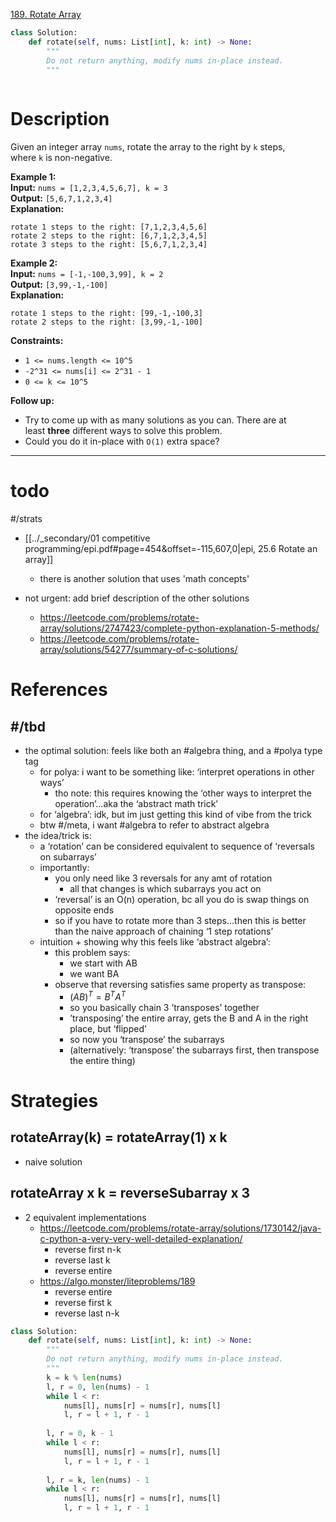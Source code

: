 [189. Rotate Array](https://leetcode.com/problems/rotate-array/)

```python
class Solution:
    def rotate(self, nums: List[int], k: int) -> None:
        """
        Do not return anything, modify nums in-place instead.
        """
        
```

# Description

Given an integer array `nums`, rotate the array to the right by `k` steps, where `k` is non-negative.

**Example 1:**  
**Input:** `nums = [1,2,3,4,5,6,7], k = 3`  
**Output:** `[5,6,7,1,2,3,4]`  
**Explanation:**  
```
rotate 1 steps to the right: [7,1,2,3,4,5,6]
rotate 2 steps to the right: [6,7,1,2,3,4,5]
rotate 3 steps to the right: [5,6,7,1,2,3,4]
```

**Example 2:**  
**Input:** `nums = [-1,-100,3,99], k = 2`  
**Output:** `[3,99,-1,-100]`  
**Explanation:**  
```
rotate 1 steps to the right: [99,-1,-100,3]
rotate 2 steps to the right: [3,99,-1,-100]
```

**Constraints:**
- `1 <= nums.length <= 10^5`
- `-2^31 <= nums[i] <= 2^31 - 1`
- `0 <= k <= 10^5`

**Follow up:**
- Try to come up with as many solutions as you can. There are at least **three** different ways to solve this problem.
- Could you do it in-place with `O(1)` extra space?

---


# todo

#/strats 

- [[../_secondary/01 competitive programming/epi.pdf#page=454&offset=-115,607,0|epi, 25.6 Rotate an array]]
	- there is another solution that uses 'math concepts'

- not urgent: add brief description of the other solutions
	- https://leetcode.com/problems/rotate-array/solutions/2747423/complete-python-explanation-5-methods/
	- https://leetcode.com/problems/rotate-array/solutions/54277/summary-of-c-solutions/






# References


## #/tbd 
- the optimal solution: feels like both an #algebra thing, and a #polya type tag
	- for polya: i want to be something like: ‘interpret operations in other ways’
		- tho note: this requires knowing the ‘other ways to interpret the operation’…aka the ‘abstract math trick’
	- for ‘algebra’: idk, but im just getting this kind of vibe from the trick
	- btw #/meta, i want #algebra to refer to abstract algebra
- the idea/trick is:
	- a ‘rotation’ can be considered equivalent to sequence of ‘reversals on subarrays’
	- importantly:
		- you only need like 3 reversals for any amt of rotation
			- all that changes is which subarrays you act on
		- ‘reversal’ is an O(n) operation, bc all you do is swap things on opposite ends
		- so if you have to rotate more than 3 steps…then this is better than the naive approach of chaining ‘1 step rotations’
	- intuition + showing why this feels like ‘abstract algebra’:
		- this problem says:
			- we start with AB
			- we want BA
		- observe that reversing satisfies same property as transpose:
			- $(AB)^T = B^T A^T$
			- so you basically chain 3 ’transposes’ together
			- ’transposing’ the entire array, gets the B and A in the right place, but ‘flipped’
			- so now you ‘transpose’ the subarrays
			- (alternatively: ‘transpose’ the subarrays first, then transpose the entire thing)


# Strategies


## rotateArray(k) = rotateArray(1) x k
- naive solution



## rotateArray x k = reverseSubarray x 3

- 2 equivalent implementations
	- https://leetcode.com/problems/rotate-array/solutions/1730142/java-c-python-a-very-very-well-detailed-explanation/
		- reverse first n-k
		- reverse last k
		- reverse entire
	- https://algo.monster/liteproblems/189
		- reverse entire
		- reverse first k
		- reverse last n-k


```python
class Solution:
    def rotate(self, nums: List[int], k: int) -> None:
        """
        Do not return anything, modify nums in-place instead.
        """
        k = k % len(nums)
        l, r = 0, len(nums) - 1
        while l < r:
            nums[l], nums[r] = nums[r], nums[l]
            l, r = l + 1, r - 1
            
        l, r = 0, k - 1
        while l < r:
            nums[l], nums[r] = nums[r], nums[l]
            l, r = l + 1, r - 1
            
        l, r = k, len(nums) - 1
        while l < r:
            nums[l], nums[r] = nums[r], nums[l]
            l, r = l + 1, r - 1

```
